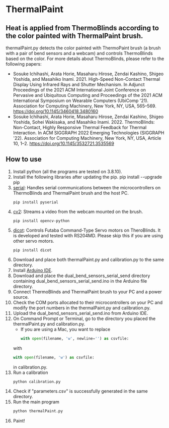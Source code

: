 # ThermalPaint

## Heat is applied from ThermoBlinds according to the color painted with ThermalPaint brush.
thermalPaint.py detects the color painted with ThermoPaint brush (a brush with a pair of bend sensors and a webcam) and controls ThermoBlinds based on the color.
For more details about ThermoBlinds, please refer to the following papers:
- Sosuke Ichihashi, Arata Horie, Masaharu Hirose, Zendai Kashino, Shigeo Yoshida, and Masahiko Inami. 2021. High-Speed Non-Contact Thermal Display Using Infrared Rays and Shutter Mechanism. In Adjunct Proceedings of the 2021 ACM International Joint Conference on Pervasive and Ubiquitous Computing and Proceedings of the 2021 ACM International Symposium on Wearable Computers (UbiComp '21). Association for Computing Machinery, New York, NY, USA, 565–569. https://doi.org/10.1145/3460418.3480160
- Sosuke Ichihashi, Arata Horie, Masaharu Hirose, Zendai Kashino, Shigeo Yoshida, Sohei Wakisaka, and Masahiko Inami. 2022. ThermoBlinds: Non-Contact, Highly Responsive Thermal Feedback for Thermal Interaction. In ACM SIGGRAPH 2022 Emerging Technologies (SIGGRAPH '22). Association for Computing Machinery, New York, NY, USA, Article 10, 1–2. https://doi.org/10.1145/3532721.3535569

## How to use
1. Install python (all the programs are tested on 3.8.10).
2. Install the following libraries after updating the pip.
   pip install --upgrade pip
  1. [serial](https://pyserial.readthedocs.io/en/latest/pyserial.html): Handles serial communications between the microcontrollers on ThermoBlinds and ThermalPaint brush and the host PC.
      ```
      pip install pyserial
      ```
  2. [cv2](https://pypi.org/project/opencv-python/): Streams a video from the webcam mounted on the brush.
      ```
      pip install opencv-python
      ```
  3. [dicot](https://pypi.org/project/dicot/): Controls Futaba Command-Type Servo motors on TheroBlinds. It is developed and tested with RS204MD. Please skip this if you are using other servo motors.
      ```
      pip install dicot
      ```
3. Download and place both thermalPaint.py and calibration.py to the same directory.
4. Install [Arduino IDE](https://www.arduino.cc/en/software).
5. Download and place the dual_bend_sensors_serial_send directory containing dual_bend_sensors_serial_send.ino in the Arduino file directory.
6. Connect ThermoBlinds and ThermalPaint brush to your PC and a power source.
7. Check the COM ports allocated to their microcontrollers on your PC and modify the port numbers in the thermalPaint.py and calibration.py.
8. Upload the dual_bend_sensors_serial_send.ino from Arduino IDE.
9. On Command Prompt or Terminal, go to the directory you placed the thermalPaint.py and calibration.py.
   * If you are using a Mac, you want to replace
      ```python
      with open(filename, 'w', newline='') as csvfile:
      ```
   with
      ```python
      with open(filename, 'w') as csvfile:
      ```
   in calibration.py.
10. Run a calibration
      ```python
      python calibration.py
      ```
12. Check if "parameters.csv" is successfully generated in the same directory.
13. Run the main program
      ```python
      python thermalPaint.py
      ```
15. Paint!
